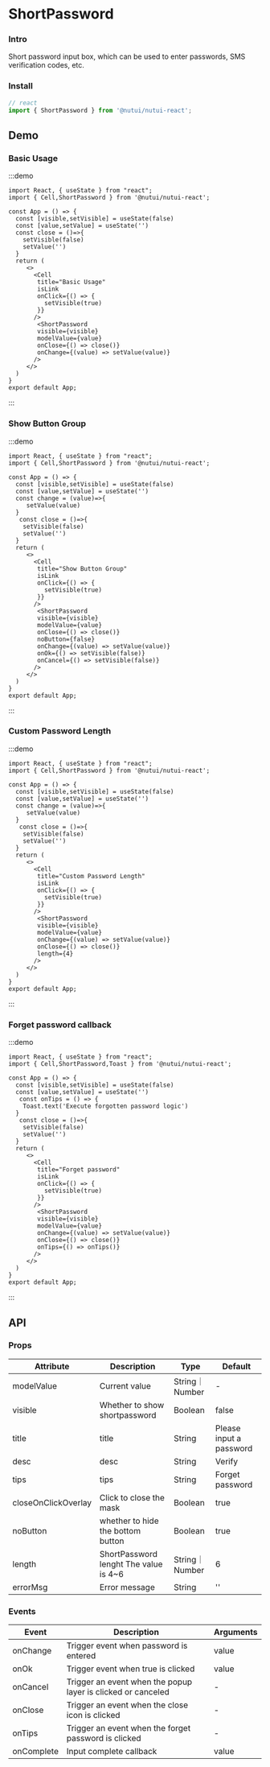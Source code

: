 #  ShortPassword

### Intro

Short password input box, which can be used to enter passwords, SMS verification codes, etc.

### Install
```ts
// react
import { ShortPassword } from '@nutui/nutui-react';

```


## Demo

###  Basic Usage
:::demo
```tsx
import React, { useState } from "react";
import { Cell,ShortPassword } from '@nutui/nutui-react';

const App = () => {
  const [visible,setVisible] = useState(false)
  const [value,setValue] = useState('')
  const close = ()=>{
    setVisible(false)
    setValue('')
  }
  return (
     <>
       <Cell
        title="Basic Usage"
        isLink
        onClick={() => {
          setVisible(true)
        }}
       />
        <ShortPassword
        visible={visible}
        modelValue={value}
        onClose={() => close()}
        onChange={(value) => setValue(value)}
       />
     </>
  )
}
export default App;

```
:::


### Show Button Group
:::demo
```tsx
import React, { useState } from "react";
import { Cell,ShortPassword } from '@nutui/nutui-react';

const App = () => {
  const [visible,setVisible] = useState(false)
  const [value,setValue] = useState('')
  const change = (value)=>{
     setValue(value)
  }
   const close = ()=>{
    setVisible(false)
    setValue('')
  }
  return (
     <>
       <Cell
        title="Show Button Group"
        isLink
        onClick={() => {
          setVisible(true)
        }}
       />
        <ShortPassword
        visible={visible}
        modelValue={value}
        onClose={() => close()}
        noButton={false}
        onChange={(value) => setValue(value)}
        onOk={() => setVisible(false)}
        onCancel={() => setVisible(false)}
       />
     </>
  )
}
export default App;

```
:::


### Custom Password Length
:::demo
```tsx
import React, { useState } from "react";
import { Cell,ShortPassword } from '@nutui/nutui-react';

const App = () => {
  const [visible,setVisible] = useState(false)
  const [value,setValue] = useState('')
  const change = (value)=>{
     setValue(value)
  }
   const close = ()=>{
    setVisible(false)
    setValue('')
  }
  return (
     <>
       <Cell
        title="Custom Password Length"
        isLink
        onClick={() => {
          setVisible(true)
        }}
       />
        <ShortPassword
        visible={visible}
        modelValue={value}
        onChange={(value) => setValue(value)}
        onClose={() => close()}
        length={4}
       />
     </>
  )
}
export default App;

```
:::

### Forget password callback
:::demo
```tsx
import React, { useState } from "react";
import { Cell,ShortPassword,Toast } from '@nutui/nutui-react';

const App = () => {
  const [visible,setVisible] = useState(false)
  const [value,setValue] = useState('')
   const onTips = () => {
    Toast.text('Execute forgotten password logic')
  }
   const close = ()=>{
    setVisible(false)
    setValue('')
  }
  return (
     <>
       <Cell
        title="Forget password"
        isLink
        onClick={() => {
          setVisible(true)
        }}
       />
        <ShortPassword
        visible={visible}
        modelValue={value}
        onChange={(value) => setValue(value)}
        onClose={() => close()}
        onTips={() => onTips()}
       />
     </>
  )
}
export default App;

```
:::



## API

### Props

| Attribute      | Description                                      | Type   | Default |
|--------------|----------------------------------|--------|------------------|
| modelValue         | Current value                | String｜Number | -                |
| visible        | Whether to show shortpassword                         | Boolean | false              |
| title                  | title                | String         | Please input a password                   |
| desc                   | desc          | String         | Verify |
| tips                   | tips              | String         | Forget password                     |
| closeOnClickOverlay | Click to close the mask      | Boolean        | true                         |
| noButton              | whether to hide the bottom button    | Boolean        | true                         |
| length                 | ShortPassword lenght The value is 4~6 | String｜Number | 6                            |
| errorMsg              | Error message         | String         | ''                           |

### Events

| Event | Description                  | Arguments    |
|--------|----------------|--------------|
| onChange   | Trigger event when password is entered      |  value    |
| onOk       | Trigger event when true is clicked       | value    |
| onCancel   | Trigger an event when the popup layer is clicked or canceled      | -    |
| onClose    | Trigger an event when the close icon is clicked | -    |
| onTips    | Trigger an event when the forget password  is clicked | -    |
| onComplete | Input complete callback          | value    |
